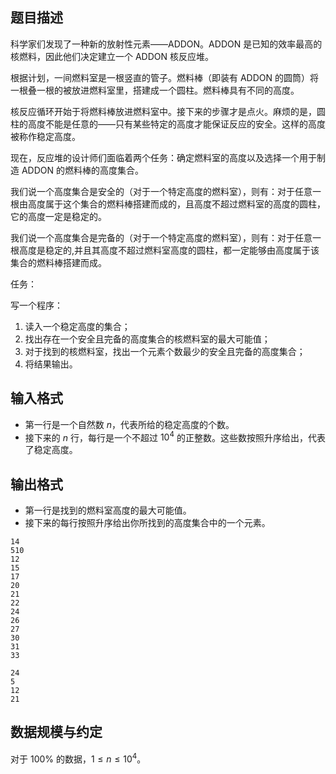 ## 题目描述

科学家们发现了一种新的放射性元素——ADDON。ADDON 是已知的效率最高的核燃料，因此他们决定建立一个 ADDON 核反应堆。

根据计划，一间燃料室是一根竖直的管子。燃料棒（即装有 ADDON 的圆筒）将一根叠一根的被放进燃料室里，搭建成一个圆柱。燃料棒具有不同的高度。

核反应循环开始于将燃料棒放进燃料室中。接下来的步骤才是点火。麻烦的是，圆柱的高度不能是任意的——只有某些特定的高度才能保证反应的安全。这样的高度被称作稳定高度。

现在，反应堆的设计师们面临着两个任务：确定燃料室的高度以及选择一个用于制造 ADDON 的燃料棒的高度集合。

我们说一个高度集合是安全的（对于一个特定高度的燃料室），则有：对于任意一根由高度属于这个集合的燃料棒搭建而成的，且高度不超过燃料室的高度的圆柱，它的高度一定是稳定的。

我们说一个高度集合是完备的（对于一个特定高度的燃料室），则有：对于任意一根高度是稳定的,并且其高度不超过燃料室高度的圆柱，都一定能够由高度属于该集合的燃料棒搭建而成。

任务：

写一个程序：

1. 读入一个稳定高度的集合；
2. 找出存在一个安全且完备的高度集合的核燃料室的最大可能值；
3. 对于找到的核燃料室，找出一个元素个数最少的安全且完备的高度集合；
4. 将结果输出。

## 输入格式

- 第一行是一个自然数 $n$，代表所给的稳定高度的个数。
- 接下来的 $n$ 行，每行是一个不超过 $10^4$ 的正整数。这些数按照升序给出，代表了稳定高度。

## 输出格式

- 第一行是找到的燃料室高度的最大可能值。
- 接下来的每行按照升序给出你所找到的高度集合中的一个元素。

```input1
14
510
12
15
17
20
21
22
24
26
27
30
31
33
```

```output1
24
5
12
21
```

## 数据规模与约定

对于 $100\%$ 的数据，$1\le n\le 10^4$。

